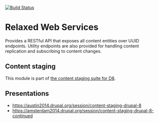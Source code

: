 [![Build Status](https://travis-ci.org/relaxedws/drupal-relaxed.svg?branch=8.x-1.x)](https://travis-ci.org/relaxedws/drupal-relaxed)

Relaxed Web Services
====================

Provides a RESTful API that exposes all content entities over UUID endpoints. Utility endpoints are also provided for handling content replication and subscribing to content changes.

## Content staging

This module is part of [the content staging suite for D8](https://www.drupal.org/project/deploy#d8).

## Presentations

- https://austin2014.drupal.org/session/content-staging-drupal-8
- https://amsterdam2014.drupal.org/session/content-staging-drupal-8-continued
